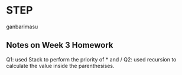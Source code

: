 # STEP
ganbarimasu

## Notes on Week 3 Homework
Q1: used Stack to perform the priority of * and /
Q2: used recursion to calculate the value inside the parenthesises. 
